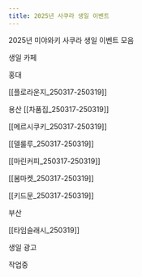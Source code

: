 ```yaml
---
title: 2025년 사쿠라 생일 이벤트
---
```


2025년 미야와키 사쿠라 생일 이벤트 모음


생일 카페


홍대

[[플로라운지_250317-250319]]

용산
 [[차품집_250317-250319]]
 
 [[메르시쿠키_250317-250319]]
 
 [[델룰루_250317-250319]]
 
 [[마린커피_250317-250319]]
 
 [[봄마켓_250317-250319]]
 
 [[키드문_250317-250319]]
 

부산

 [[타임슬래시_250319]]


생일 광고

작업중